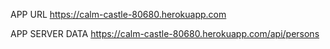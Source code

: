 APP URL
https://calm-castle-80680.herokuapp.com

APP SERVER DATA
https://calm-castle-80680.herokuapp.com/api/persons